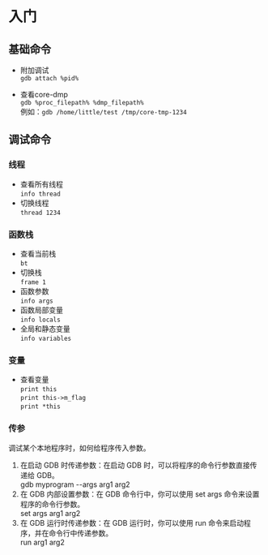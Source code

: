 # 入门

## 基础命令
* 附加调试  
`gdb attach %pid%`

* 查看core-dmp  
`gdb %proc_filepath% %dmp_filepath%`  
例如：`gdb /home/little/test /tmp/core-tmp-1234`

## 调试命令
### 线程
* 查看所有线程  
  `info thread`
* 切换线程  
  `thread 1234`

### 函数栈
* 查看当前栈  
  `bt`
* 切换栈  
  `frame 1`
* 函数参数  
  `info args`
* 函数局部变量  
  `info locals`
* 全局和静态变量  
  `info variables`

### 变量
* 查看变量  
`print this`  
`print this->m_flag`  
`print *this`  

### 传参
调试某个本地程序时，如何给程序传入参数。
1. 在启动 GDB 时传递参数：在启动 GDB 时，可以将程序的命令行参数直接传递给 GDB。  
   gdb myprogram --args arg1 arg2
2. 在 GDB 内部设置参数：在 GDB 命令行中，你可以使用 set args 命令来设置程序的命令行参数。  
   set args arg1 arg2
3. 在 GDB 运行时传递参数：在 GDB 运行时，你可以使用 run 命令来启动程序，并在命令行中传递参数。  
   run arg1 arg2